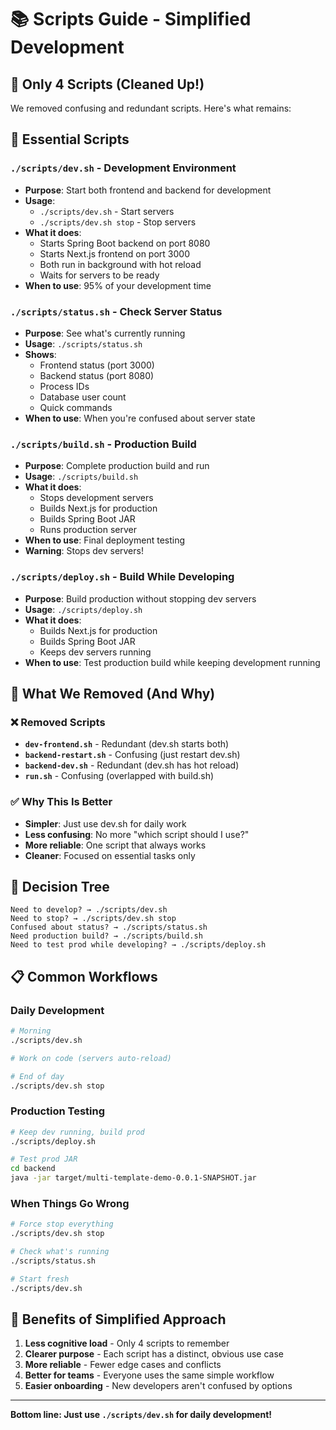 # 📚 Scripts Guide - Simplified Development

## 🎯 Only 4 Scripts (Cleaned Up!)

We removed confusing and redundant scripts. Here's what remains:

## 🚀 Essential Scripts

### `./scripts/dev.sh` - Development Environment
- **Purpose**: Start both frontend and backend for development
- **Usage**: 
  - `./scripts/dev.sh` - Start servers
  - `./scripts/dev.sh stop` - Stop servers
- **What it does**:
  - Starts Spring Boot backend on port 8080
  - Starts Next.js frontend on port 3000
  - Both run in background with hot reload
  - Waits for servers to be ready
- **When to use**: 95% of your development time

### `./scripts/status.sh` - Check Server Status
- **Purpose**: See what's currently running
- **Usage**: `./scripts/status.sh`
- **Shows**:
  - Frontend status (port 3000)
  - Backend status (port 8080)
  - Process IDs
  - Database user count
  - Quick commands
- **When to use**: When you're confused about server state

### `./scripts/build.sh` - Production Build
- **Purpose**: Complete production build and run
- **Usage**: `./scripts/build.sh`
- **What it does**:
  - Stops development servers
  - Builds Next.js for production
  - Builds Spring Boot JAR
  - Runs production server
- **When to use**: Final deployment testing
- **Warning**: Stops dev servers!

### `./scripts/deploy.sh` - Build While Developing
- **Purpose**: Build production without stopping dev servers
- **Usage**: `./scripts/deploy.sh`
- **What it does**:
  - Builds Next.js for production
  - Builds Spring Boot JAR
  - Keeps dev servers running
- **When to use**: Test production build while keeping development running

## 🧹 What We Removed (And Why)

### ❌ Removed Scripts
- **`dev-frontend.sh`** - Redundant (dev.sh starts both)
- **`backend-restart.sh`** - Confusing (just restart dev.sh)
- **`backend-dev.sh`** - Redundant (dev.sh has hot reload)
- **`run.sh`** - Confusing (overlapped with build.sh)

### ✅ Why This Is Better
- **Simpler**: Just use dev.sh for daily work
- **Less confusing**: No more "which script should I use?"
- **More reliable**: One script that always works
- **Cleaner**: Focused on essential tasks only

## 🎯 Decision Tree

```
Need to develop? → ./scripts/dev.sh
Need to stop? → ./scripts/dev.sh stop
Confused about status? → ./scripts/status.sh
Need production build? → ./scripts/build.sh
Need to test prod while developing? → ./scripts/deploy.sh
```

## 📋 Common Workflows

### Daily Development
```bash
# Morning
./scripts/dev.sh

# Work on code (servers auto-reload)

# End of day
./scripts/dev.sh stop
```

### Production Testing
```bash
# Keep dev running, build prod
./scripts/deploy.sh

# Test prod JAR
cd backend
java -jar target/multi-template-demo-0.0.1-SNAPSHOT.jar
```

### When Things Go Wrong
```bash
# Force stop everything
./scripts/dev.sh stop

# Check what's running
./scripts/status.sh

# Start fresh
./scripts/dev.sh
```

## 🎉 Benefits of Simplified Approach

1. **Less cognitive load** - Only 4 scripts to remember
2. **Clearer purpose** - Each script has a distinct, obvious use case
3. **More reliable** - Fewer edge cases and conflicts
4. **Better for teams** - Everyone uses the same simple workflow
5. **Easier onboarding** - New developers aren't confused by options

---

**Bottom line: Just use `./scripts/dev.sh` for daily development!**